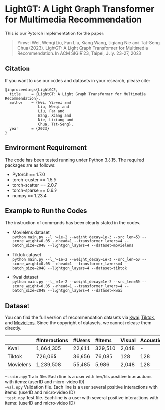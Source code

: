 # LightGT: A Light Graph Transformer for Multimedia Recommendation
This is our Pytorch implementation for the paper:  
> Yinwei Wei, Wenqi Liu, Fan Liu, Xiang Wang, Liqiang Nie and Tat-Seng Chua (2023). LightGT: A Light Graph Transformer for Multimedia Recommendation. In ACM SIGIR`23, Taipei, July. 23-27, 2023  

## Citation
If you want to use our codes and datasets in your research, please cite:

``` 
@inproceedings{LightGCN,
  title     = {LightGT: A Light Graph Transformer for Multimedia Recommendation},
  author    = {Wei, Yinwei and 
  			   Liu, Wenqi and
  			   Liu, Fan and
               Wang, Xiang and 
               Nie, Liqiang and 
               Chua, Tat-Seng},
  year      = {2023}
}
```


## Environment Requirement
The code has been tested running under Python 3.8.15. The required packages are as follows:
- Pytorch == 1.7.0
- torch-cluster == 1.5.9
- torch-scatter == 2.0.7
- torch-sparse == 0.6.9
- numpy == 1.23.4

## Example to Run the Codes
The instruction of commands has been clearly stated in the codes.

- Movielens dataset  
  `python main.py --l_r=1e-2 --weight_decay=1e-2 --src_len=50 --score_weight=0.05 --nhead=1 --transformer_layers=4 --batch_size=2048 --lightgcn_layers=4 --dataset=movielens`  
- Tiktok dataset  
  `python main.py --l_r=1e-2 --weight_decay=1e-2 --src_len=50 --score_weight=0.05 --nhead=1 --transformer_layers=4 --batch_size=2048 --lightgcn_layers=4 --dataset=tiktok`

- Kwai dataset  
```python main.py --l_r=1e-2 --weight_decay=1e-2 --src_len=50 --score_weight=0.05 --nhead=1 --transformer_layers=4 --batch_size=2048 --lightgcn_layers=4 --dataset=kwai```

## Dataset
You can find the full version of recommendation datasets via [Kwai](https://www.kuaishou.com/activity/uimc), [Tiktok](http://ai-lab-challenge.bytedance.com/tce/vc/), and [Movielens](https://grouplens.org/datasets/movielens/).
Since the copyright of datasets, we cannot release them directly. 

||#Interactions|#Users|#Items|Visual|Acoustic|Textual|
|:-|:-|:-|:-|:-|:-|:-|
|Kwai|1,664,305|22,611|329,510|2,048|-|100|
|Tiktok|726,065|36,656|76,085|128|128|128|
|Movielens|1,239,508|55,485|5,986|2,048|128|100|

-`train.npy`
   Train file. Each line is a user with her/his positive interactions with items: (userID and micro-video ID)  
-`val.npy`
   Validation file. Each line is a user several positive interactions with items: (userID and micro-video ID)  
-`test.npy`
   Test file. Each line is a user with several positive interactions with items: (userID and micro-video ID)  

